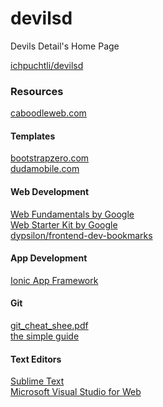 devilsd
=======

Devils Detail's Home Page  

[ichpuchtli/devilsd](http://www.github.com/ichpuchtli/devilsd)   

### Resources  
[caboodleweb.com](http://www.caboodleweb.com/web-design-portfolio.html)   

#### Templates  
[bootstrapzero.com](http://www.bootstrapzero.com/)  
[dudamobile.com](http://www.dudamobile.com/dudaone#no_intro)  

#### Web Development  
[Web Fundamentals by Google](https://developers.google.com/web/fundamentals/)  
[Web Starter Kit by Google](https://developers.google.com/web/starter-kit/)  
[dypsilon/frontend-dev-bookmarks](https://github.com/dypsilon/frontend-dev-bookmarks)

#### App Development  
[Ionic App Framework](https://github.com/driftyco/ionic)

#### Git  
[git_cheat_shee.pdf](http://rogerdudler.github.io/git-guide/files/git_cheat_sheet.pdf)   
[the simple guide](http://rogerdudler.github.io/git-guide/)  


#### Text Editors
[Sublime Text](http://www.sublimetext.com/2)  
[Microsoft Visual Studio for Web](http://www.microsoft.com/en-au/download/details.aspx?id=40747)  
